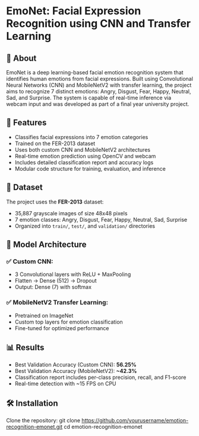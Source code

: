 # EmoNet: Facial Expression Recognition using CNN and Transfer Learning

## 📌 About
EmoNet is a deep learning-based facial emotion recognition system that identifies human emotions from facial expressions. Built using Convolutional Neural Networks (CNN) and MobileNetV2 with transfer learning, the project aims to recognize 7 distinct emotions: Angry, Disgust, Fear, Happy, Neutral, Sad, and Surprise. The system is capable of real-time inference via webcam input and was developed as part of a final year university project.

## 🎯 Features
- Classifies facial expressions into 7 emotion categories
- Trained on the FER-2013 dataset
- Uses both custom CNN and MobileNetV2 architectures
- Real-time emotion prediction using OpenCV and webcam
- Includes detailed classification report and accuracy logs
- Modular code structure for training, evaluation, and inference

## 📂 Dataset
The project uses the **FER-2013** dataset:
- 35,887 grayscale images of size 48x48 pixels
- 7 emotion classes: Angry, Disgust, Fear, Happy, Neutral, Sad, Surprise
- Organized into `train/`, `test/`, and `validation/` directories

## 🧠 Model Architecture

### ✅ Custom CNN:
- 3 Convolutional layers with ReLU + MaxPooling
- Flatten → Dense (512) → Dropout
- Output: Dense (7) with softmax

### ✅ MobileNetV2 Transfer Learning:
- Pretrained on ImageNet
- Custom top layers for emotion classification
- Fine-tuned for optimized performance

## 📊 Results
- Best Validation Accuracy (Custom CNN): **56.25%**
- Best Validation Accuracy (MobileNetV2): **~42.3%**
- Classification report includes per-class precision, recall, and F1-score
- Real-time detection with ~15 FPS on CPU

## 🛠️ Installation

Clone the repository:
git clone https://github.com/yourusername/emotion-recognition-emonet.git
cd emotion-recognition-emonet

